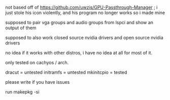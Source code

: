not based off of https://github.com/uwzis/GPU-Passthrough-Manager ; i just stole his icon violently, and his program no longer works so i made mine

supposed to pair vga groups and audio groups from lspci and show an output of them

supposed to also work closed source nvidia drivers and open source nvidia drivers

no idea if it works with other distros, i have no idea at all for most of it.

only tested on cachyos / arch. 

dracut = untested
initramfs = untested
mkinitcpio = tested

please write if you have issues

run makepkg -si
